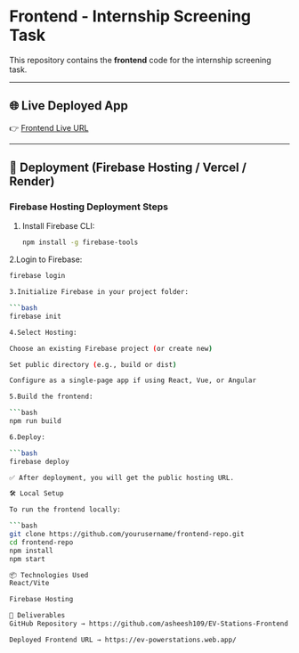 # Frontend - Internship Screening Task

This repository contains the **frontend** code for the internship screening task.

---

## 🌐 Live Deployed App

👉 [Frontend Live URL](https://your-frontend-app-url.com)

---

## 🚀 Deployment (Firebase Hosting / Vercel / Render)

### Firebase Hosting Deployment Steps

1. Install Firebase CLI:
   ```bash
   npm install -g firebase-tools

 2.Login to Firebase:

 ```bash
firebase login

 3.Initialize Firebase in your project folder:

 ```bash
firebase init

 4.Select Hosting:

Choose an existing Firebase project (or create new)

Set public directory (e.g., build or dist)

Configure as a single-page app if using React, Vue, or Angular

 5.Build the frontend:

 ```bash
npm run build

 6.Deploy:

 ```bash
firebase deploy

✅ After deployment, you will get the public hosting URL.

🛠 Local Setup

To run the frontend locally:

 ```bash
git clone https://github.com/yourusername/frontend-repo.git
cd frontend-repo
npm install
npm start

📦 Technologies Used
React/Vite

Firebase Hosting 

📑 Deliverables
GitHub Repository → https://github.com/asheesh109/EV-Stations-Frontend

Deployed Frontend URL → https://ev-powerstations.web.app/
